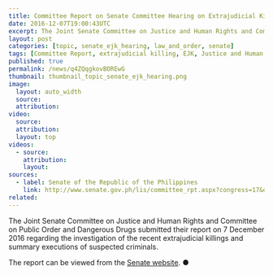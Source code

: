 ```yaml
---
title: Committee Report on Senate Committee Hearing on Extrajudicial Killings
date: 2016-12-07T19:00:43UTC
excerpt: The Joint Senate Committee on Justice and Human Rights and Committee on Public Order and Dangerous Drugs submitted their report on 7 December 2016 after concluding the investigation in aid of legislation hearings.
layout: post
categories: [topic, senate_ejk_hearing, law_and_order, senate]
tags: [Committee Report, extrajudicial killing, EJK, Justice and Human Rights Committee, Senate]
published: true
permalink: /news/q4ZQqgkovBOREwG
thumbnail: thumbnail_topic_senate_ejk_hearing.png
image:
  layout: auto_width
  source: 
  attribution: 
video:
  source: 
  attribution: 
  layout: top
videos:
  - source: 
    attribution: 
    layout: 
sources:
  - label: Senate of the Republic of the Philippines
    link: http://www.senate.gov.ph/lis/committee_rpt.aspx?congress=17&q=18
related:
---
```


The Joint Senate Committee on Justice and Human Rights and Committee on Public Order and Dangerous Drugs submitted their report on 7 December 2016 regarding the investigation of the recent extrajudicial killings and summary executions of suspected criminals.

The report can be viewed from the [Senate website](http://www.senate.gov.ph/lisdata/2518121701!.pdf).
&#x25cf;
